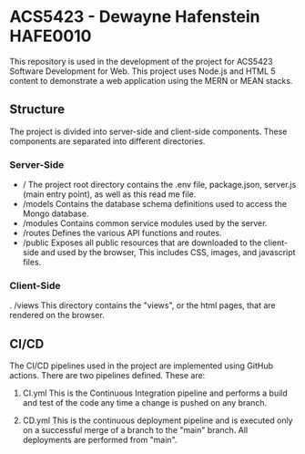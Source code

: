 # ACS5423 - Dewayne Hafenstein HAFE0010

This repository is used in the development of the project for ACS5423 Software Development for Web.  This 
project uses Node.js and HTML 5 content to demonstrate a web application using the MERN or MEAN stacks.

## Structure
The project is divided into server-side and client-side components. These components are separated into 
different directories. 

### Server-Side 
- / The project root directory contains the .env file, package.json, server.js (main entry 
   point), as well as this read me file. 
- /models Contains the database schema definitions used to access the Mongo database. 
- /modules Contains common service modules used by the server.
- /routes Defines the various API functions and routes.
- /public Exposes all public resources that are downloaded to the client-side and used by the browser, 
  This includes CSS, images, and javascript files. 

### Client-Side 
. /views This directory contains the "views", or the html pages, that are rendered on the browser. 

## CI/CD 
The CI/CD pipelines used in the project are implemented using GitHub actions. There are two pipelines 
defined.  These are: 

1. CI.yml This is the Continuous Integration pipeline and performs a build and test of the code any 
time a change is pushed on any branch. 

2. CD.yml This is the continuous deployment pipeline and is executed only on a successful merge of a 
branch to the "main" branch.  All deployments are performed from "main". 
